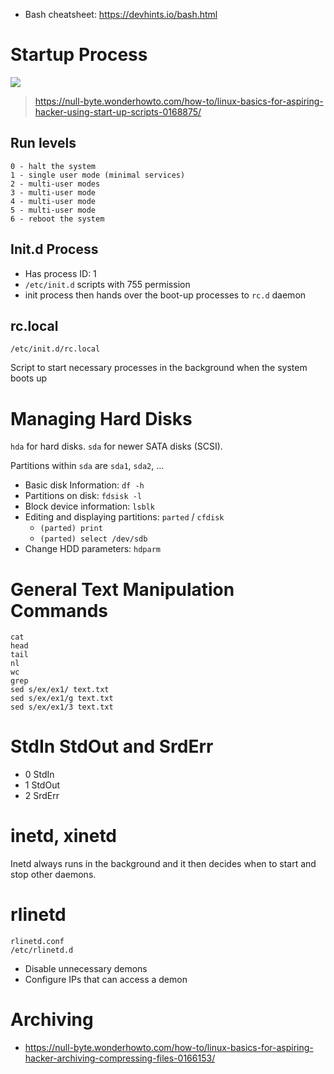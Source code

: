 - Bash cheatsheet: https://devhints.io/bash.html

# Startup Process

![](https://img.wonderhowto.com/img/44/77/63591930046359/0/linux-basics-for-aspiring-hacker-using-start-up-scripts.w1456.jpg)
> https://null-byte.wonderhowto.com/how-to/linux-basics-for-aspiring-hacker-using-start-up-scripts-0168875/

## Run levels
```
0 - halt the system
1 - single user mode (minimal services)
2 - multi-user modes
3 - multi-user mode
4 - multi-user mode
5 - multi-user mode
6 - reboot the system
```

## Init.d Process

- Has process ID: 1
- `/etc/init.d` scripts with 755 permission
- init process then hands over the boot-up processes to `rc.d` daemon

## rc.local

```
/etc/init.d/rc.local
```
Script to start necessary processes in the background when the system boots up

# Managing Hard Disks
`hda` for hard disks.
`sda` for newer SATA disks (SCSI).

Partitions within `sda` are `sda1`, `sda2`, ...

- Basic disk Information: `df -h`
- Partitions on disk: `fdsisk -l`
- Block device information: `lsblk`
- Editing and displaying partitions: `parted` / `cfdisk`
  - `(parted) print`
  - `(parted) select /dev/sdb`
- Change HDD parameters: `hdparm`
# General Text Manipulation Commands
```
cat
head
tail
nl
wc
grep
sed s/ex/ex1/ text.txt
sed s/ex/ex1/g text.txt
sed s/ex/ex1/3 text.txt
```

# StdIn StdOut and SrdErr
- 0 StdIn
- 1 StdOut
- 2 SrdErr

# inetd, xinetd

Inetd always runs in the background and it then decides when to start and stop other daemons.

# rlinetd
```
rlinetd.conf
/etc/rlinetd.d
```
- Disable unnecessary demons
- Configure IPs that can access a demon

# Archiving
- https://null-byte.wonderhowto.com/how-to/linux-basics-for-aspiring-hacker-archiving-compressing-files-0166153/
